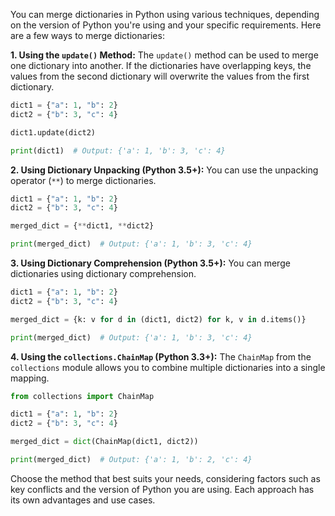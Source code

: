 You can merge dictionaries in Python using various techniques, depending on the version of Python you're using and your specific requirements. Here are a few ways to merge dictionaries:

**1. Using the `update()` Method:**
The `update()` method can be used to merge one dictionary into another. If the dictionaries have overlapping keys, the values from the second dictionary will overwrite the values from the first dictionary.

```python
dict1 = {"a": 1, "b": 2}
dict2 = {"b": 3, "c": 4}

dict1.update(dict2)

print(dict1)  # Output: {'a': 1, 'b': 3, 'c': 4}
```

**2. Using Dictionary Unpacking (Python 3.5+):**
You can use the unpacking operator (`**`) to merge dictionaries.

```python
dict1 = {"a": 1, "b": 2}
dict2 = {"b": 3, "c": 4}

merged_dict = {**dict1, **dict2}

print(merged_dict)  # Output: {'a': 1, 'b': 3, 'c': 4}
```

**3. Using Dictionary Comprehension (Python 3.5+):**
You can merge dictionaries using dictionary comprehension.

```python
dict1 = {"a": 1, "b": 2}
dict2 = {"b": 3, "c": 4}

merged_dict = {k: v for d in (dict1, dict2) for k, v in d.items()}

print(merged_dict)  # Output: {'a': 1, 'b': 3, 'c': 4}
```

**4. Using the `collections.ChainMap` (Python 3.3+):**
The `ChainMap` from the `collections` module allows you to combine multiple dictionaries into a single mapping.

```python
from collections import ChainMap

dict1 = {"a": 1, "b": 2}
dict2 = {"b": 3, "c": 4}

merged_dict = dict(ChainMap(dict1, dict2))

print(merged_dict)  # Output: {'a': 1, 'b': 2, 'c': 4}
```

Choose the method that best suits your needs, considering factors such as key conflicts and the version of Python you are using. Each approach has its own advantages and use cases.
